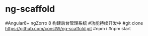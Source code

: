 # ng-scaffold
#Angular8+ ngZorro 8 构建后台管理系统
#功能持续开发中
#git clone https://github.com/constW/ng-scaffold.git
#npm i
#npm start
